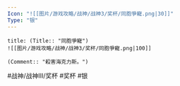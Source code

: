 ```yaml
---
Icon: "![[图片/游戏攻略/战神/战神3/奖杯/同胞爭寵.png|30]]"
Type: "银"
---
```

```ad-common-silver-trophy
title: (Title:: "同胞爭寵")
![[图片/游戏攻略/战神/战神3/奖杯/同胞爭寵.png|100]]

(Comment:: "殺害海克力斯。")
```

#战神/战神III/奖杯 #奖杯 #银

